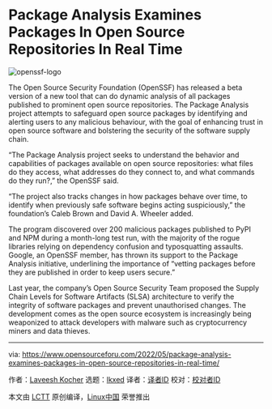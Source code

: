 [#]: subject: "Package Analysis Examines Packages In Open Source Repositories In Real Time"
[#]: via: "https://www.opensourceforu.com/2022/05/package-analysis-examines-packages-in-open-source-repositories-in-real-time/"
[#]: author: "Laveesh Kocher https://www.opensourceforu.com/author/laveesh-kocher/"
[#]: collector: "lkxed"
[#]: translator: "geekpi"
[#]: reviewer: " "
[#]: publisher: " "
[#]: url: " "

Package Analysis Examines Packages In Open Source Repositories In Real Time
======
![openssf-logo][1]

The Open Source Security Foundation (OpenSSF) has released a beta version of a new tool that can do dynamic analysis of all packages published to prominent open source repositories. The Package Analysis project attempts to safeguard open source packages by identifying and alerting users to any malicious behaviour, with the goal of enhancing trust in open source software and bolstering the security of the software supply chain.

“The Package Analysis project seeks to understand the behavior and capabilities of packages available on open source repositories: what files do they access, what addresses do they connect to, and what commands do they run?,” the OpenSSF said.

“The project also tracks changes in how packages behave over time, to identify when previously safe software begins acting suspiciously,” the foundation’s Caleb Brown and David A. Wheeler added.

The program discovered over 200 malicious packages published to PyPI and NPM during a month-long test run, with the majority of the rogue libraries relying on dependency confusion and typosquatting assaults. Google, an OpenSSF member, has thrown its support to the Package Analysis initiative, underlining the importance of “vetting packages before they are published in order to keep users secure.”

Last year, the company’s Open Source Security Team proposed the Supply Chain Levels for Software Artifacts (SLSA) architecture to verify the integrity of software packages and prevent unauthorised changes. The development comes as the open source ecosystem is increasingly being weaponized to attack developers with malware such as cryptocurrency miners and data thieves.

--------------------------------------------------------------------------------

via: https://www.opensourceforu.com/2022/05/package-analysis-examines-packages-in-open-source-repositories-in-real-time/

作者：[Laveesh Kocher][a]
选题：[lkxed][b]
译者：[译者ID](https://github.com/译者ID)
校对：[校对者ID](https://github.com/校对者ID)

本文由 [LCTT](https://github.com/LCTT/TranslateProject) 原创编译，[Linux中国](https://linux.cn/) 荣誉推出

[a]: https://www.opensourceforu.com/author/laveesh-kocher/
[b]: https://github.com/lkxed
[1]: https://www.opensourceforu.com/wp-content/uploads/2022/05/openssf-logo-696x418.jpg
